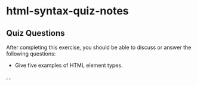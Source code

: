 # html-syntax-quiz-notes

## Quiz Questions

After completing this exercise, you should be able to discuss or answer the following questions:

- Give five examples of HTML element types.
<html>, <head>, <title>, <body>, <h1> - <h6>

- What is the purpose of HTML attributes?
Attributes provide additional information about elements.

- Give an example of an HTML entity (escape character).
There is one for a copyright symbol. ( &copy; )

## Notes

All student notes should be written here.


How to write `Code Examples` in markdown

for JS:

```javascript
const data = "Howdy";
```

for HTML:

```html
<div>
  <p>This is text content</p>
</div>
```

for CSS:

```css
div {
  width: 100%;
}
```
